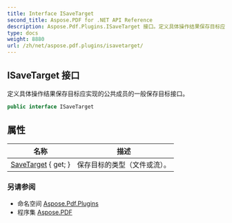```yaml
---
title: Interface ISaveTarget
second_title: Aspose.PDF for .NET API Reference
description: Aspose.Pdf.Plugins.ISaveTarget 接口。定义具体操作结果保存目标应实现的公共成员的一般保存目标接口
type: docs
weight: 8880
url: /zh/net/aspose.pdf.plugins/isavetarget/
---
```

## ISaveTarget 接口

定义具体操作结果保存目标应实现的公共成员的一般保存目标接口。

```csharp
public interface ISaveTarget
```

## 属性

| 名称 | 描述 |
| --- | --- |
| [SaveTarget](../../aspose.pdf.plugins/isavetarget/savetarget/) { get; } | 保存目标的类型（文件或流）。 |

### 另请参阅

* 命名空间 [Aspose.Pdf.Plugins](../../aspose.pdf.plugins/)
* 程序集 [Aspose.PDF](../../)